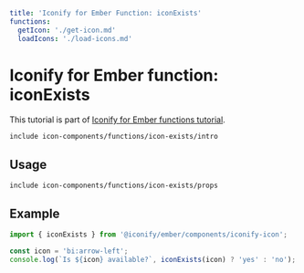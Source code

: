 ```yaml
title: 'Iconify for Ember Function: iconExists'
functions:
  getIcon: './get-icon.md'
  loadIcons: './load-icons.md'
```

# Iconify for Ember function: iconExists

This tutorial is part of [Iconify for Ember functions tutorial](./index.md#functions).

`include icon-components/functions/icon-exists/intro`

## Usage

`include icon-components/functions/icon-exists/props`

## Example

```js
import { iconExists } from '@iconify/ember/components/iconify-icon';

const icon = 'bi:arrow-left';
console.log(`Is ${icon} available?`, iconExists(icon) ? 'yes' : 'no');
```
